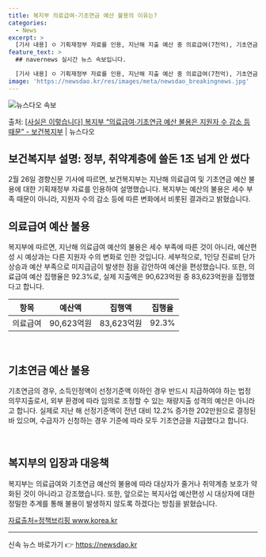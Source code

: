 ```yaml
---
title: 복지부 의료급여·기초연금 예산 불용의 이유는?
categories:
  - News
excerpt: >
  [기사 내용] ㅇ 기획재정부 자료를 인용, 지난해 지출 예산 중 의료급여(7천억), 기초연금(3.3천억) 등…
feature_text: >
  ## navernews 실시간 뉴스 속보입니다.

  [기사 내용] ㅇ 기획재정부 자료를 인용, 지난해 지출 예산 중 의료급여(7천억), 기초연금(3.3천억) 등…
image: 'https://newsdao.kr/res/images/meta/newsdao_breakingnews.jpg'
---
```


![뉴스다오 속보](https://newsdao.kr/res/images/meta/newsdao_breakingnews.jpg)

<p>출처: <a href="https://newsdao.kr/3239" rel="dofollow">[사실은 이렇습니다] 복지부 “의료급여·기초연금 예산 불용은 지원자 수 감소 등 때문” - 보건복지부</a> | 뉴스다오</p>

<h2 data-ke-size="size26">보건복지부 설명: 정부, 취약계층에 쓸돈 1조 넘게 안 썼다</h2>
<p data-ke-size="size16">2월 26일 경향신문 기사에 따르면, 보건복지부는 지난해 의료급여 및 기초연금 예산 불용에 대한 기획재정부 자료를 인용하여 설명했습니다. 복지부는 예산의 불용은 세수 부족 때문이 아니라, 지원자 수의 감소 등에 따른 변화에서 비롯된 결과라고 밝혔습니다.</p>

<h2 data-ke-size="size24">의료급여 예산 불용</h2>
<p data-ke-size="size16">복지부에 따르면, 지난해 의료급여 예산의 불용은 세수 부족에 따른 것이 아니라, 예산편성 시 예상과는 다른 지원자 수의 변화로 인한 것입니다. 세부적으로, 1인당 진료비 단가 상승과 예산 부족으로 미지급금이 발생한 점을 감안하여 예산을 편성했습니다. 또한, 의료급여 예산 집행율은 92.3%로, 실제 지출액은 90,623억원 중 83,623억원을 집행했다고 합니다.</p>
<table>
<thead>
  <tr>
    <th>항목</th>
    <th>예산액</th>
    <th>집행액</th>
    <th>집행율</th>
  </tr>
</thead>
<tbody>
  <tr>
    <td style="text-align: center;">의료급여</td>
    <td style="text-align: center;">90,623억원</td>
    <td style="text-align: center;">83,623억원</td>
    <td style="text-align: center;">92.3%</td>
  </tr>
</tbody>
</table>
<p data-ke-size="size16">&nbsp;</p>

<h2 data-ke-size="size24">기초연금 예산 불용</h2>
<p data-ke-size="size16">기초연금의 경우, 소득인정액이 선정기준액 이하인 경우 반드시 지급하여야 하는 법정 의무지출로서, 외부 환경에 따라 임의로 조정할 수 있는 재량지출 성격의 예산은 아니라고 합니다. 실제로 지난 해 선정기준액이 전년 대비 12.2% 증가한 202만원으로 결정된 바 있으며, 수급자가 신청하는 경우 기준에 따라 모두 기초연금을 지급했다고 합니다.</p>
<p data-ke-size="size16">&nbsp;</p>

<h2 data-ke-size="size24">복지부의 입장과 대응책</h2>
<p data-ke-size="size16">복지부는 의료급여와 기초연금 예산의 불용에 따라 대상자가 줄거나 취약계층 보호가 약화된 것이 아니라고 강조했습니다. 또한, 앞으로는 복지사업 예산편성 시 대상자에 대한 정밀한 추계를 통해 불용이 발생하지 않도록 하겠다는 방침을 밝혔습니다.</p>
<p data-ke-size="size16"><a href="https://newsdao.kr/3239">자료출처=정책브리핑 www.korea.kr</a></p>
<hr> 

신속 뉴스 바로가기 👉 <a href="https://newsdao.kr" rel="dofollow">https://newsdao.kr</a>


